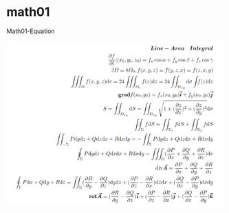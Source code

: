 # math01
Math01-Equation

![](https://raw.githubusercontent.com/Juminiy/upload/main/img/%E6%88%AA%E5%9B%BE%202022-09-19%2022-27-14.png)
